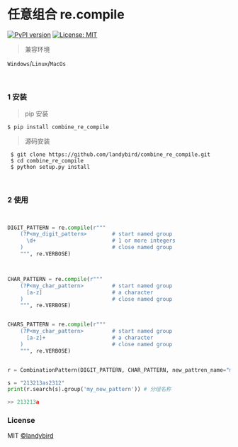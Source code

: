 # 任意组合 re.compile 

[![PyPI version](https://badge.fury.io/py/hot-magnet.svg)](https://pypi.org/project/hot-magnet/) [![License: MIT](https://img.shields.io/badge/License-MIT-yellow.svg)](https://opensource.org/licenses/MIT)


> 兼容环境

`Windows`/`Linux`/`MacOs`

<br>

### 1 安装

> pip 安装
```
$ pip install combine_re_compile
```

> 源码安装
```
 $ git clone https://github.com/landybird/combine_re_compile.git
 $ cd combine_re_compile
 $ python setup.py install
 ```

<br>

### 2 使用


```python


DIGIT_PATTERN = re.compile(r"""
    (?P<my_digit_pattern>        # start named group
      \d+                        # 1 or more integers
    )                            # close named group
    """, re.VERBOSE)



CHAR_PATTERN = re.compile(r"""
    (?P<my_char_pattern>         # start named group
      [a-z]                      # a character
    )                            # close named group
    """, re.VERBOSE)


CHARS_PATTERN = re.compile(r"""
    (?P<my_char_pattern>         # start named group
      [a-z]+                     # a character
    )                            # close named group
    """, re.VERBOSE)


r = CombinationPattern(DIGIT_PATTERN, CHAR_PATTERN, new_pattren_name="my_new_pattern").get_new_pattern

s = "213213as2312"
print(r.search(s).group('my_new_pattern')) # 分组名称

>> 213213a

```



### License

MIT [©landybird](https://github.com/landybird)
